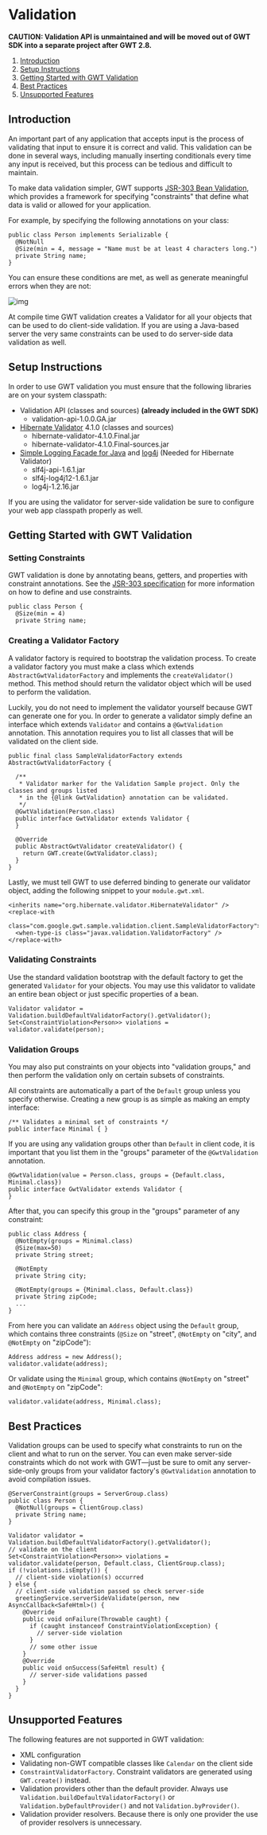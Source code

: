 Validation
===

**CAUTION: Validation API is unmaintained and will be moved out of GWT SDK into a separate project after GWT 2.8.**

1.  [Introduction](#ValidationIntro)
2.  [Setup Instructions](#SetupInstructions)
3.  [Getting Started with GWT Validation](#GettingStarted)
4.  [Best Practices](#BestPractices)
5.  [Unsupported Features](#Unsupported)

## Introduction<a id="ValidationIntro"></a>

An important part of any application that accepts input is the process of validating that input to ensure it is correct
and valid. This validation can be done in several ways, including manually inserting conditionals every time any input is
received, but this process can be tedious and difficult to maintain.

To make data validation simpler, GWT supports [JSR-303 Bean Validation](http://jcp.org/en/jsr/detail?id=303),
which provides a framework for specifying "constraints" that define what data is valid or allowed for your
application.

For example, by specifying the following annotations on your class:

```
public class Person implements Serializable {
  @NotNull
  @Size(min = 4, message = "Name must be at least 4 characters long.")
  private String name;
}
```

You can ensure these conditions are met, as well as generate meaningful errors when they are not:

![img](images/ValidationScreenshot.png)

At compile time GWT validation creates a Validator for all your objects that can be used to do client-side validation.
If you are using a Java-based server the very same constraints can be used to do server-side data validation as well.

## Setup Instructions<a id="SetupInstructions"></a>

In order to use GWT validation you must ensure that the following libraries are on your system classpath:

*   Validation API (classes and sources) **(already included in the GWT SDK)**
    *   validation-api-1.0.0.GA.jar
*   [Hibernate Validator](http://www.hibernate.org/subprojects/validator.html) 4.1.0 (classes and sources)
    *   hibernate-validator-4.1.0.Final.jar
    *   hibernate-validator-4.1.0.Final-sources.jar
*   [Simple Logging Facade for Java](http://www.slf4j.org/) and  [log4j](http://logging.apache.org/log4j/1.2/) (Needed for Hibernate Validator)
    *   slf4j-api-1.6.1.jar
    *   slf4j-log4j12-1.6.1.jar
    *   log4j-1.2.16.jar

If you are using the validator for server-side validation be sure to configure your web app classpath properly as well.

## Getting Started with GWT Validation<a id="GettingStarted"></a>

### Setting Constraints

GWT validation is done by annotating beans, getters, and properties with constraint annotations. See the
[JSR-303 specification](http://jcp.org/en/jsr/detail?id=303) for more information on how to define and use
constraints.

```
public class Person {
  @Size(min = 4)
  private String name;
```

### Creating a Validator Factory

A validator factory is required to bootstrap the validation process. To create a validator factory you must make a
class which extends `AbstractGwtValidatorFactory` and implements the `createValidator()` method. This method
should return the validator object which will be used to perform the validation.

Luckily, you do not need to implement the validator yourself because GWT can generate one for you. In order to generate
a validator simply define an interface which extends `Validator` and contains a `@GwtValidation` annotation.
This annotation requires you to list all classes that will be validated on the client side.

```
public final class SampleValidatorFactory extends AbstractGwtValidatorFactory {

  /**
   * Validator marker for the Validation Sample project. Only the classes and groups listed
   * in the {@link GwtValidation} annotation can be validated.
   */
  @GwtValidation(Person.class)
  public interface GwtValidator extends Validator {
  }

  @Override
  public AbstractGwtValidator createValidator() {
    return GWT.create(GwtValidator.class);
  }
}
```

Lastly, we must tell GWT to use deferred binding to generate our validator object, adding the following snippet
to your `module.gwt.xml`.

```
<inherits name="org.hibernate.validator.HibernateValidator" />
<replace-with
  class="com.google.gwt.sample.validation.client.SampleValidatorFactory">
  <when-type-is class="javax.validation.ValidatorFactory" />
</replace-with>
```

### Validating Constraints

Use the standard validation bootstrap with the default factory to get the generated `Validator` for your objects.
You may use this validator to validate an entire bean object or just specific properties of a bean.

```
Validator validator = Validation.buildDefaultValidatorFactory().getValidator();
Set<ConstraintViolation<Person>> violations = validator.validate(person);
```

### Validation Groups

You may also put constraints on your objects into "validation groups," and then perform the validation only
on certain subsets of constraints.

All constraints are automatically a part of the `Default` group unless you specify otherwise. Creating a new group
is as simple as making an empty interface:

```
/** Validates a minimal set of constraints */
public interface Minimal { }
```

If you are using any validation groups other than `Default` in client code, it is important that you list them in
the "groups" parameter of the `@GwtValidation` annotation.

```
@GwtValidation(value = Person.class, groups = {Default.class, Minimal.class})
public interface GwtValidator extends Validator {
}
```

After that, you can specify this group in the "groups" parameter of any constraint:

```
public class Address {
  @NotEmpty(groups = Minimal.class)
  @Size(max=50)
  private String street;
  
  @NotEmpty
  private String city;
  
  @NotEmpty(groups = {Minimal.class, Default.class})
  private String zipCode;
  ...
}
```

From here you can validate an `Address` object using the `Default` group, which contains three constraints
(`@Size` on "street", `@NotEmpty` on "city", and `@NotEmpty` on "zipCode"):

```
Address address = new Address();
validator.validate(address);
```

Or validate using the `Minimal` group, which contains `@NotEmpty` on "street" and `@NotEmpty` on
"zipCode":

```
validator.validate(address, Minimal.class);
```

## Best Practices<a id="BestPractices"></a>

Validation groups can be used to specify what constraints to run on the client and what to run on the server. You can even make
server-side constraints which do not work with GWT&mdash;just be sure to omit any server-side-only groups from your validator
factory's `@GwtValidation` annotation to avoid compilation issues.

```
@ServerConstraint(groups = ServerGroup.class)
public class Person {
  @NotNull(groups = ClientGroup.class)
  private String name;
}

Validator validator = Validation.buildDefaultValidatorFactory().getValidator();
// validate on the client
Set<ConstraintViolation<Person>> violations = validator.validate(person, Default.class, ClientGroup.class);
if (!violations.isEmpty()) {
  // client-side violation(s) occurred
} else {
  // client-side validation passed so check server-side
  greetingService.serverSideValidate(person, new AsyncCallback<SafeHtml>() {
    @Override
    public void onFailure(Throwable caught) {
      if (caught instanceof ConstraintViolationException) {
        // server-side violation
      }
      // some other issue
    }
    @Override
    public void onSuccess(SafeHtml result) {
      // server-side validations passed
    }
  }
}
```

## Unsupported Features<a id="Unsupported"></a>

The following features are not supported in GWT validation:

*   XML configuration
*   Validating non-GWT compatible classes like `Calendar` on the client side
*   `ConstraintValidatorFactory`. Constraint validators are generated using `GWT.create()` instead.
*   Validation providers other than the default provider. Always use `Validation.buildDefaultValidatorFactory()` or
    `Validation.byDefaultProvider()` and not `Validation.byProvider()`.
*   Validation provider resolvers. Because there is only one provider the use of provider resolvers is unnecessary.
